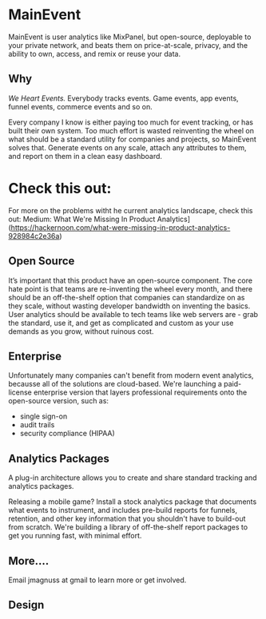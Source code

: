 # MainEvent 

MainEvent is user analytics like MixPanel, but open-source, deployable to your private network, and beats them on price-at-scale, privacy, and the ability to own, access, and remix or reuse your data.

## Why

*We Heart Events.* Everybody tracks events. Game events, app events, funnel events, commerce events and so on.

Every company I know is either paying too much for event tracking, or has built their own system.
Too much effort is wasted reinventing the wheel on what should be a standard utility for companies and projects,
so MainEvent solves that.  Generate events on any scale, attach any attributes to them, and report on them
in a clean easy dashboard.

# Check this out:
For more on the problems witht he current analytics landscape, check this out: Medium: What We're Missing In Product Analytics](https://hackernoon.com/what-were-missing-in-product-analytics-928984c2e36a)

## Open Source
It’s important that this product have an open-source component.  The core hate point is that teams are re-inventing the wheel every month, and there should be an off-the-shelf option that companies can standardize on as they scale, without wasting developer bandwidth on inventing the basics.  User analytics should be available to tech teams like web servers are - grab the standard, use it, and get as complicated and custom as your use demands as you grow, without ruinous cost.

## Enterprise
Unfortunately many companies can't benefit from modern event analytics, becausse all of the solutions are cloud-based.
We're launching a paid-license enterprise version that layers professional requirements onto the open-source version, such as:
* single sign-on
* audit trails
* security compliance (HIPAA)

## Analytics Packages
A plug-in architecture allows you to create and share standard tracking and analytics packages.  

Releasing a mobile game?  Install a stock analytics package that documents what events to instrument, and includes pre-build reports for funnels, retention, and other key information that you shouldn't have to build-out from scratch.
We're building a library of off-the-shelf report packages to get you running fast, with minimal effort.

## More....
Email jmagnuss at gmail to learn more or get involved.

## Design

